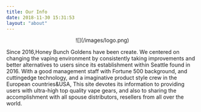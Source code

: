 ```yaml
---
title: Our Info
date: 2018-11-30 15:31:53
layout: "about"
---
```


<center>
![](/images/logo.png)
</center>



Since 2016,Honey Bunch Goldens have been create. We centered on changing the vaping environment by consistently taking improvements and better alternatives to users since its establishment within Seattle found in 2016. With a good management staff with Fortune 500 background, and cuttingedge technology, and a imaginative product style crew in the European countries&USA, This site devotes its information to providing users with ultra-high top quality vape gears, and also to sharing the accomplishment with all spouse distributors, resellers from all over the world.
